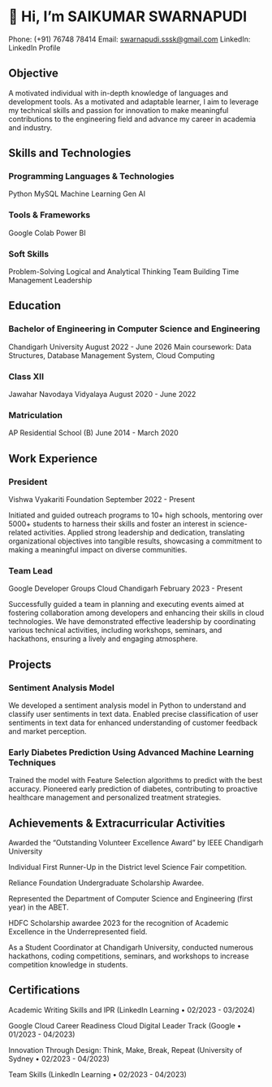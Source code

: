 # 👋 Hi, I’m SAIKUMAR SWARNAPUDI
Phone: (+91) 76748 78414
Email: swarnapudi.sssk@gmail.com
LinkedIn: LinkedIn Profile

## Objective
A motivated individual with in-depth knowledge of languages and development tools. As a motivated and adaptable learner, I aim to leverage my technical skills and passion for innovation to make meaningful contributions to the engineering field and advance my career in academia and industry.

## Skills and Technologies
### Programming Languages & Technologies
Python
MySQL
Machine Learning
Gen AI
### Tools & Frameworks
Google Colab
Power BI
### Soft Skills
Problem-Solving
Logical and Analytical Thinking
Team Building
Time Management
Leadership
## Education
### Bachelor of Engineering in Computer Science and Engineering
Chandigarh University
August 2022 - June 2026
Main coursework: Data Structures, Database Management System, Cloud Computing

### Class XII
Jawahar Navodaya Vidyalaya
August 2020 - June 2022

### Matriculation
AP Residential School (B)
June 2014 - March 2020

## Work Experience
### President
Vishwa Vyakariti Foundation
September 2022 - Present

Initiated and guided outreach programs to 10+ high schools, mentoring over 5000+ students to harness their skills and foster an interest in science-related activities.
Applied strong leadership and dedication, translating organizational objectives into tangible results, showcasing a commitment to making a meaningful impact on diverse communities.
### Team Lead
Google Developer Groups Cloud Chandigarh
February 2023 - Present

Successfully guided a team in planning and executing events aimed at fostering collaboration among developers and enhancing their skills in cloud technologies.
We have demonstrated effective leadership by coordinating various technical activities, including workshops, seminars, and hackathons, ensuring a lively and engaging atmosphere.
## Projects
### Sentiment Analysis Model
We developed a sentiment analysis model in Python to understand and classify user sentiments in text data.
Enabled precise classification of user sentiments in text data for enhanced understanding of customer feedback and market perception.
### Early Diabetes Prediction Using Advanced Machine Learning Techniques
Trained the model with Feature Selection algorithms to predict with the best accuracy.
Pioneered early prediction of diabetes, contributing to proactive healthcare management and personalized treatment strategies.
## Achievements & Extracurricular Activities
Awarded the “Outstanding Volunteer Excellence Award” by IEEE Chandigarh University

Individual First Runner-Up in the District level Science Fair competition.

Reliance Foundation Undergraduate Scholarship Awardee.

Represented the Department of Computer Science and Engineering (first year) in the ABET.

HDFC Scholarship awardee 2023 for the recognition of Academic Excellence in the Underrepresented field.

As a Student Coordinator at Chandigarh University, conducted numerous hackathons, coding competitions, seminars, and workshops to increase competition knowledge in students.
## Certifications
Academic Writing Skills and IPR (LinkedIn Learning • 02/2023 - 03/2024)

Google Cloud Career Readiness Cloud Digital Leader Track (Google • 01/2023 - 04/2023)

Innovation Through Design: Think, Make, Break, Repeat (University of Sydney • 02/2023 - 04/2023)

Team Skills (LinkedIn Learning • 02/2023 - 04/2023)
